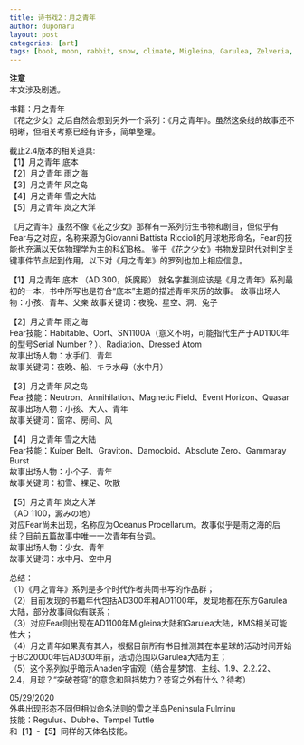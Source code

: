 ```yaml
---
title: 诗书戏2：月之青年
author: duponaru
layout: post
categories: [art]
tags: [book, moon, rabbit, snow, climate, Migleina, Garulea, Zelveria, AD300, AD1100, KMS, outerspace]
---
```


**注意**  
本文涉及剧透。  

书籍：月之青年  
《花之少女》之后自然会想到另外一个系列：《月之青年》。虽然这条线的故事还不明晰，但相关考察已经有许多，简单整理。  


截止2.4版本的相关道具:  
【1】月之青年 底本  
【2】月之青年 雨之海  
【3】月之青年 风之岛  
【4】月之青年 雪之大陆  
【5】月之青年 岚之大洋  



《月之青年》虽然不像《花之少女》那样有一系列衍生书物和剧目，但似乎有Fear与之对应，名称来源为Giovanni Battista Riccioli的月球地形命名，Fear的技能也充满以天体物理学为主的科幻B格。
鉴于《花之少女》书物发现时代对判定关键事件节点起到作用，以下对《月之青年》的罗列也加上相应信息。


【1】月之青年 底本
（AD 300，妖魔殿）
就名字推测应该是《月之青年》系列最初的一本，书中所写也是符合“底本”主题的描述青年来历的故事。
故事出场人物：小孩、青年、父亲
故事关键词：夜晚、星空、洞、兔子


【2】月之青年 雨之海  
<span class="image centered"><img src="{{ '/assets/post_img/2020-03-29/IB.png' | relative_url }}" alt="" /></span>   
Fear技能：Habitable、Oort、SN1100A（意义不明，可能指代生产于AD1100年的型号Serial Number？）、Radiation、Dressed Atom  
故事出场人物：水手们、青年  
故事关键词：夜晚、船、キラ水母（水中月）  

【3】月之青年 风之岛  
<span class="image centered"><img src="{{ '/assets/post_img/2020-03-29/IV.png' | relative_url }}" alt="" /></span>   
Fear技能：Neutron、Annihilation、Magnetic Field、Event Horizon、Quasar  
故事出场人物：小孩、大人、青年  
故事关键词：窗帘、房间、风    

【4】月之青年 雪之大陆  
<span class="image centered"><img src="{{ '/assets/post_img/2020-03-29/TN.png' | relative_url }}" alt="" /></span>   
Fear技能：Kuiper Belt、Graviton、Damocloid、Absolute Zero、Gammaray Burst  
故事出场人物：小个子、青年  
故事关键词：初雪、裸足、吹散    

【5】月之青年 岚之大洋  
（AD 1100，澱みの地）  
对应Fear尚未出现，名称应为Oceanus Procellarum。故事似乎是雨之海的后续？目前五篇故事中唯一一次青年有台词。  
故事出场人物：少女、青年  
故事关键词：水中月、空中月  


总结：  
（1）《月之青年》系列是多个时代作者共同书写的作品群；  
（2）目前发现的书籍年代包括AD300年和AD1100年，发现地都在东方Garulea大陆，部分故事间似有联系；  
（3）对应Fear则出现在AD1100年Migleina大陆和Garulea大陆，KMS相关可能性大；  
（4）月之青年如果真有其人，根据目前所有书目推测其在本星球的活动时间开始于BC20000年后AD300年前，活动范围以Garulea大陆为主；  
（5）这个系列似乎暗示Anaden宇宙观（结合星梦馆、主线、1.9、2.2.22、2.4，月球？“突破苍穹”的意念和阻挡势力？苍穹之外有什么？待考）  

05/29/2020  
外典出现形态不同但相似命名法则的雷之半岛Peninsula Fulminu　　
<span class="image centered"><img src="{{ '/assets/post_img/2020-03-29/PF.png' | relative_url }}" alt="" /></span>   
技能：Regulus、Dubhe、Tempel Tuttle  
和【1】-【5】同样的天体名技能。  






